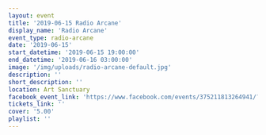 ```yaml
---
layout: event
title: '2019-06-15 Radio Arcane'
display_name: 'Radio Arcane'
event_type: radio-arcane
date: '2019-06-15'
start_datetime: '2019-06-15 19:00:00'
end_datetime: '2019-06-16 03:00:00'
image: '/img/uploads/radio-arcane-default.jpg'
description: ''
short_description: ''
location: Art Sanctuary
facebook_event_link: 'https://www.facebook.com/events/375211813264941/?event_time_id=375211826598273'
tickets_link: ''
cover: '5.00'
playlist: ''
---
```

